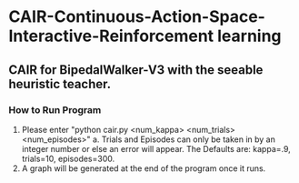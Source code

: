 # CAIR-Continuous-Action-Space-Interactive-Reinforcement learning

 ## CAIR for BipedalWalker-V3 with the seeable heuristic teacher. 
 
 ### How to Run Program
 1. Please enter "python cair.py <num_kappa> <num_trials> <num_episodes>"
    a. Trials and Episodes can only be taken in by an integer number or else an error will appear. The
    Defaults are: kappa=.9, trials=10, episodes=300.
 2. A graph will be generated at the end of the program once it runs.
